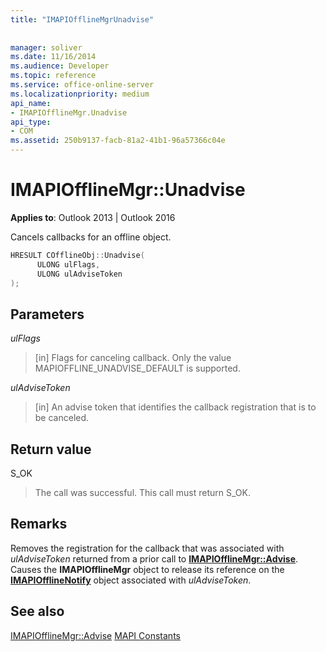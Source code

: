 ```yaml
---
title: "IMAPIOfflineMgrUnadvise"
 
 
manager: soliver
ms.date: 11/16/2014
ms.audience: Developer
ms.topic: reference
ms.service: office-online-server
ms.localizationpriority: medium
api_name:
- IMAPIOfflineMgr.Unadvise
api_type:
- COM
ms.assetid: 250b9137-facb-81a2-41b1-96a57366c04e
---
```


# IMAPIOfflineMgr::Unadvise


**Applies to**: Outlook 2013 | Outlook 2016
  
Cancels callbacks for an offline object.
  
```cpp
HRESULT COfflineObj::Unadvise( 
      ULONG ulFlags, 
      ULONG ulAdviseToken 
);
```

## Parameters

 _ulFlags_
  
> [in] Flags for canceling callback. Only the value MAPIOFFLINE_UNADVISE_DEFAULT is supported.

 _ulAdviseToken_
  
> [in] An advise token that identifies the callback registration that is to be canceled.

## Return value

S_OK
  
> The call was successful. This call must return S_OK.

## Remarks

Removes the registration for the callback that was associated with _ulAdviseToken_ returned from a prior call to **[IMAPIOfflineMgr::Advise](imapiofflinemgr-advise.md)**. Causes the **IMAPIOfflineMgr** object to release its reference on the **[IMAPIOfflineNotify](imapiofflinenotifyiunknown.md)** object associated with _ulAdviseToken_.
  
## See also

[IMAPIOfflineMgr::Advise](imapiofflinemgr-advise.md)
[MAPI Constants](mapi-constants.md)
